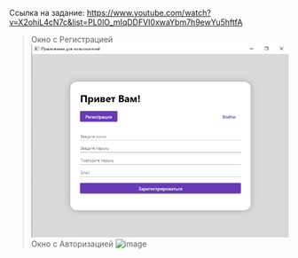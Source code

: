 Ссылка на задание: 
https://www.youtube.com/watch?v=X2ohiL4cN7c&list=PL0lO_mIqDDFVI0xwaYbm7h9ewYu5hftfA
>Окно с Регистрацией
![image](https://github.com/vlayerrt/educational-practice/blob/main/wpf/image.png) <br>
Окно с Авторизацией
![image](https://user-images.githubusercontent.com/39220694/142980705-c146a200-f28b-4f76-8f86-a3f31bd0cdb9.png)
